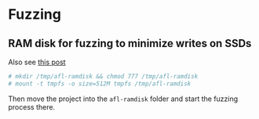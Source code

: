 # Fuzzing

## RAM disk for fuzzing to minimize writes on SSDs

Also see [this
post](https://www.cipherdyne.org/blog/2014/12/ram-disks-and-saving-your-ssd-from-afl-fuzzing.html)

```sh
# mkdir /tmp/afl-ramdisk && chmod 777 /tmp/afl-ramdisk
# mount -t tmpfs -o size=512M tmpfs /tmp/afl-ramdisk
```

Then move the project into the `afl-ramdisk` folder and start the fuzzing
process there.


